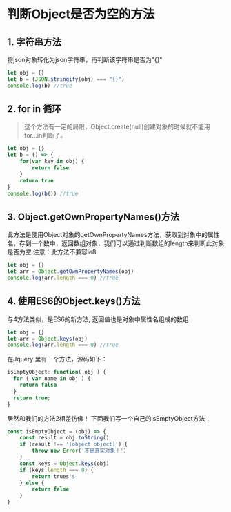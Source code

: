 # 判断Object是否为空的方法

## 1. 字符串方法

将json对象转化为json字符串，再判断该字符串是否为"{}"
```js
let obj = {}
let b = (JSON.stringify(obj) === "{}")
console.log(b) //true
```

## 2. for in 循环

> 这个方法有一定的局限，Object.create(null)创建对象的时候就不能用for...in判断了。
```js
let obj = {}
let b = () => {
	for(var key in obj) {
		return false
	}
	return true
}
console.log(b()) //true
```

## 3. Object.getOwnPropertyNames()方法

此方法是使用Object对象的getOwnPropertyNames方法，获取到对象中的属性名，存到一个数中，返回数组对象，我们可以通过判断数组的length来判断此对象是否为空
注意：此方法不兼容ie8

```js
let obj = {}
let arr = Object.getOwnPropertyNames(obj)
console.log(arr.length === 0) //true
```

## 4. 使用ES6的Object.keys()方法

与4方法类似，是ES6的新方法, 返回值也是对象中属性名组成的数组

```js
let obj = {}
let arr = Object.keys(obj)
console.log(arr.length === 0) //true
```

在Jquery 里有一个方法，源码如下：

```js
isEmptyObject: function( obj ) {
  for ( var name in obj ) {
  	return false
  }
  return true;
}
```

居然和我们的方法2相差仿佛！
下面我们写一个自己的isEmptyObject方法：

```js
const isEmptyObject = (obj) => {
	const result = obj.toString()
	if (result !== '[object object]') {
		throw new Error('不是真实对象！')
	}
	const keys = Object.keys(obj)
	if (keys.length === 0) {
		return trues's
	} else {
		return false
	}
}
```